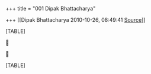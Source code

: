 +++
title = "001 Dipak Bhattacharya"

+++
[[Dipak Bhattacharya	2010-10-26, 08:49:41 [Source](https://groups.google.com/g/bvparishat/c/ROw8b7h3G2U)]]



[TABLE]





[TABLE]

  

